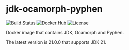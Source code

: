 # jdk-ocamorph-pyphen

[![Build Status](https://img.shields.io/circleci/project/github/szgabsz91/jdk-ocamorph-pyphen/master.svg)](https://circleci.com/gh/szgabsz91/workflows/jdk-ocamorph-pyphen)
[![Docker Hub](https://img.shields.io/docker/v/szgabsz91/jdk-ocamorph-pyphen?label=Docker%20Hub)](https://hub.docker.com/repository/docker/szgabsz91/jdk-ocamorph-pyphen)
[![License](https://img.shields.io/github/license/szgabsz91/jdk-ocamorph-pyphen.svg)](https://github.com/szgabsz91/jdk-ocamorph-pyphen/blob/master/LICENSE)

Docker image that contains JDK, Ocamorph and Pyphen.

The latest version is 21.0.0 that supports JDK 21.
